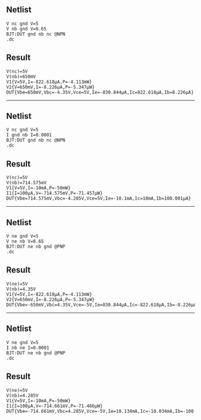 ## Netlist

```text
V nc gnd V=5
V nb gnd V=0.65
BJT:DUT gnd nb nc @NPN
.dc
```

## Result

```text
V(nc)=5V
V(nb)=650mV
V1{V=5V,I=-822.618μA,P=-4.113mW}
V2{V=650mV,I=-8.226μA,P=-5.347μW}
DUT{Vbe=650mV,Vbc=-4.35V,Vce=5V,Ie=-830.844μA,Ic=822.618μA,Ib=8.226μA}
```

---

## Netlist

```text
V nc gnd V=5
I gnd nb I=0.0001
BJT:DUT gnd nb nc @NPN
.dc
```

## Result

```text
V(nc)=5V
V(nb)=714.575mV
V1{V=5V,I=-10mA,P=-50mW}
I1{I=100μA,V=-714.575mV,P=-71.457μW}
DUT{Vbe=714.575mV,Vbc=-4.285V,Vce=5V,Ie=-10.1mA,Ic=10mA,Ib=100.001μA}
```

---

## Netlist

```text
V ne gnd V=5
V ne nb V=0.65
BJT:DUT ne nb gnd @PNP
.dc
```

## Result

```text
V(ne)=5V
V(nb)=4.35V
V1{V=5V,I=-822.618μA,P=-4.113mW}
V2{V=650mV,I=-8.226μA,P=-5.347μW}
DUT{Vbe=-650mV,Vbc=4.35V,Vce=-5V,Ie=830.844μA,Ic=-822.618μA,Ib=-8.226μA}
```

---

## Netlist

```text
V ne gnd V=5
I nb ne I=0.0001
BJT:DUT ne nb gnd @PNP
.dc
```

## Result

```text
V(ne)=5V
V(nb)=4.285V
V1{V=5V,I=-10mA,P=-50mW}
I1{I=100μA,V=-714.661mV,P=-71.466μW}
DUT{Vbe=-714.661mV,Vbc=4.285V,Vce=-5V,Ie=10.134mA,Ic=-10.034mA,Ib=-100.337μA}
```
